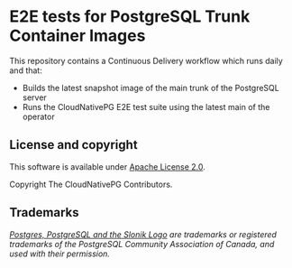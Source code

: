# E2E tests for PostgreSQL Trunk Container Images

This repository contains a Continuous Delivery workflow which runs daily and that:

* Builds the latest snapshot image of the main trunk of the PostgreSQL server
* Runs the CloudNativePG E2E test suite using the latest main of the operator

## License and copyright

This software is available under [Apache License 2.0](LICENSE).

Copyright The CloudNativePG Contributors.

## Trademarks

*[Postgres, PostgreSQL and the Slonik Logo](https://www.postgresql.org/about/policies/trademarks/)
are trademarks or registered trademarks of the PostgreSQL Community Association
of Canada, and used with their permission.*
